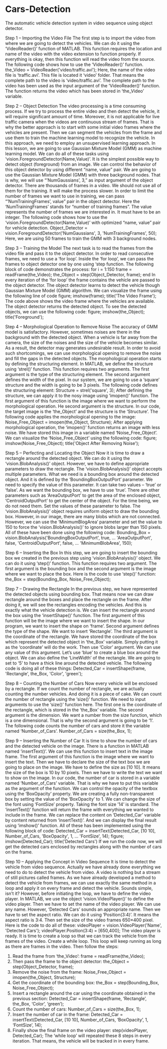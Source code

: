 # Cars-Detection
The automatic vehicle detection system in video sequence using object detector.

Step 1 – Importing the Video File
The first step is to import the video from where we are going to detect the vehicles. We can do it using the ‘VideoReader()’ function of MATLAB. This function requires the location and name of the video with the video extension to function properly. If everything is okay, then this function will read the video from the source. The following code shows how to use the ‘VideoReader()’ function.
the_Video = VideoReader('video/traffic.avi');
Here, the name of the video file is ‘traffic.avi’. This file is located it ‘video’ folder. That means the complete path to the video is ‘video/traffic.avi’. The complete path to the video has been used as the input argument of the ‘VideoReader()’ function. The function returns the video which has been stored in ‘the_Video’ variable.

Step 2 – Object Detection
The video processing is a time consuming process. If we try to process the entire video and then detect the vehicle, it will require significant amount of time. Moreover, it is not applicable for live traffic camera when the videos are continuous stream of frames. That is why the better approach is to start with some initial video frames where the vehicles are present. Then we can segment the vehicles from the frame and use them to train the machine learning model to recognize the vehicle. In this approach, we need to employ an unsupervised learning approach. In this lesson, we are going to use Gaussian Mixture Model (GMM) as machine learning model.
We can do all of these tasks using ‘vision.ForegroundDetector(Name,Value)’. It is the simplest possible way to detect object (foreground) from an image. We can control the behavior of this object detector by using different “name, value” pair. We are going to use the Gaussian Mixture Model (GMM) with three background nodes. That is why, we will use “’NumGaussians’, 3,” as input argument of the object detector.
There are thousands of frames in a video. We should not use all of them for the training. It will make the process slower. In order to limit the number of frames we want to use in training, we can pass “’NumTrainingFrames’, value” pair in the object detector. Here the ‘NumTrainingFrames’ stands for “number of training frames”. The value represents the number of frames we are interested in. It must have to be an integer. The following code shows how to use the ‘vision.ForegroundDetector(Name,Value)’ with optimized “name, value” pair for vehicle detection.
Object_Detector = vision.ForegroundDetector('NumGaussians', 3, 'NumTrainingFrames', 50);
Here, we are using 50 frames to train the GMM with 3 background nodes.

Step 3 – Training the Model
The next task is to read the frames from the video file and pass it to the object detector. In order to read consecutive frames, we need to use a ‘for loop’. Inside the ‘for loop’, we can pass the frames to object detector one by one using ‘step function. The following block of code demonstrates the process:
for i = 1:150
frame = readFrame(the_Video);
the_Object = step(Object_Detector, frame);
end
In every iteration of the ‘for loop’ the frame contains the vehicle are passed to the object detector. The object detector learns to detect the vehicle though Gaussian Mixture Model (GMM) algorithm. We can visualize the frame using the following line of code
figure; imshow(frame); title('The Video Frame');
The code above shows the video frame where the vehicles are available. The object detector returns the detected object. To see the detected objects, we can use the following code:
figure; imshow(the_Object); title('Foreground');

Step 4 – Morphological Operation to Remove Noise
The accuracy of GMM model is satisfactory. However, sometimes noises are there in the background with the detected object. When a vehicle is far away from the camera, the size of the noises and the size of the vehicle becomes similar. As a result, the detector may generates undesirable result. In order to avoid such shortcomings, we can use morphological opening to remove the noise and fill the gaps in the detected objects. The morphological operation starts by defining the structuring element.
In MATLAB, we define the structure using ‘strel()’ function. This function requires two arguments. The first argument is the type of the structuring element. The second argument defines the width of the pixel. In our system, we are going to use a ‘square’ structure and the width is going to be 3 pixels. The following code defines the structuring element:
Structure = strel('square', 3);
After defining the structure, we can apply it to the nosy image using ‘imopen()’ function. The first argument of this function is the image where we want to perform the morphological operation. He second argument is the structure. In our code, the target image is the ‘the_Object’ and the structure is the ‘Structure’. The following code applies the morphological opening to the image:
Noise_Free_Object = imopen(the_Object, Structure);
After applying morphological operation, the ‘imopen()’ function returns an image with less noise. We have stored this image in a variable named ‘Noise_Free_Object’. We can visualize the ‘Noise_Free_Object’ using the following code:
figure; imshow(Noise_Free_Object); title('Object After Removing Noise');

Step 5 – Perfecting and Locating the Object
Now it is time to draw a rectangle around the detected object. We can do it using the ‘vision.BlobAnalysis()’ object. However, we have to define appropriate parameters to draw the rectangle. The ‘vision.BlobAnalysis()’ object accepts multiple parameters. What we need is a bounding box around the detected object. And it is defined by the ‘BoundingBoxOutputPort’ parameter. We need to specify the value of this parameter. It can take two values – ‘true’ or ‘false’. As we want the bounding box, we have to use ‘true’. There are other parameters such as ‘AreaOutputPort’ to get the area of the enclosed object, ‘CentroidOutputPort’ to get the center of the object. For the time being, we do not need them. Set the values of these parameter to false. The ‘vision.BlobAnalysis()’ object requires uniform object to draw the bounding box. However, in our image, there are many blobs which are not connected. However, we can use the ‘MinimumBlogArea’ parameter and set the value to 150 to force the ‘vision.BlobAnalysis()’ to ignore blobs larger than 150 pixels. All of these have been done using the following code:
Bounding_Box = vision.BlobAnalysis('BoundingBoxOutputPort', true, ...
'AreaOutputPort', false, 'CentroidOutputPort', false, ...
'MinimumBlobArea', 150);

Step 6 – Inserting the Box
In this step, we are going to insert the bounding box we created in the previous step using ‘vision.BlobAnalysis()’ object. We can do it using ‘step()’ function. This function requires two argument. The first argument is the bounding box and the second argument is the image where we want to place the box. Here is the code to use ‘step()’ function:
the_Box = step(Bounding_Box, Noise_Free_Object);

Step 7 – Drawing the Rectangle
In the previous step, we have represented the detected objects using bounding box. That means now we can draw rectangle around the boxes and place the rectangle on the frame. After doing it, we will see the rectangles encoding the vehicles. And this is exactly what the vehicle detection is. We can insert the rectangle around the box using the ‘insertShape()’ function. The first argument of this function will be the image where we want to insert the shape. In our program, we want to insert the shape on ‘frame’. Second argument defines the type of the shape. We want to insert ‘Rectangle’. The third argument is the coordinate of the rectangle. We have stored the coordinate of the box which represent the detected object in ‘the_Box’ variable. Simply putting it as the ‘coordinate’ will do the work. Then use ‘Color’ argument. We can use any value of this argument. Let’s use ‘blue’ to create a blue box around the object. We can also define the ‘LineWidth’ of the rectangle. We are going to set to ‘5’ to have a thick line around the detected vehicle. The following code is doing all of these things:
Detected_Car = insertShape(frame, 'Rectangle', the_Box, 'Color', 'green');

Step 8 – Counting the Number of Cars
Now every vehicle will be enclosed by a rectangle. If we count the number of rectangle, we are actually counting the number vehicles. And doing it is a piece of cake. We can count the number of rectangle using the ‘size()’ function. We need to input arguments to use the ‘size()’ function here. The first one is the coordinate of the rectangle, which is stored in the ‘the_Box’ variable. The second argument is the dimension. We want a number from the size function, which is a one dimensional. That is why the second argument is going to be ‘1’. The following code counts the number of cars and store it the variable named ‘Number_of_Cars’.
Number_of_Cars = size(the_Box, 1);

Step 9 – Inserting the Number of Car
It is time to show the number of cars and the detected vehicle on the image. There is a function in MATLAB named ‘insertText()’. We can use this function to insert text in the image frame. The first argument of this function is the image where we want to insert the text. Then we have to declare the size of the text box we are going to place on the image. We have to define the size as [10 10]. It means the size of the box is 10 by 10 pixels. Then we have to write the text we want to show on the image. In our code, the number of car is stored in a variable named ‘Number_of_Cars’ variable. That is why we have to put this variable as the argument of the function. We can control the opacity of the textbox using the ‘BoxOpacity’ property. We are creating a fully non-transparent box by setting the value of the ‘BoxOpacity’ to 1. We can change the size of the font using ‘FontSize’ property. Taking the font size ’14’ is standard.
The ‘insertText()’ function will return the frame with everything we wanted to include in the frame. We can replace the content on ‘Detected_Car’ variable by content returned from ‘insertText()’. And we can display the final result using ‘imshow()’ function. All of these has been implemented using the following block of code:
Detected_Car = insertText(Detected_Car, [10 10], Number_of_Cars, 'BoxOpacity', 1, ...
'FontSize', 14);
figure; imshow(Detected_Car); title('Detected Cars')
If we run the code now, we will get the detected cars enclosed by rectangles along with the number of cars on the frame.

Step 10 – Applying the Concept in Video Sequence
It is time to detect the vehicle from video sequence. Actually we have already done everything we need to do to detect the vehicle from video. A video is nothing but a stream of still pictures called frames. As we have already developed a method to detect the vehicle from frames, we can use exactly the same method in a loop and apply it on every frame and detect the vehicle. Sounds simple, isn’t it?
However, before initiating the loop, we have to define the video player. In MATLAB, we use the object ‘vision.VideoPlayer()’ to define the video player. Then we have to set the name of the video player. We can use any name. However, ‘Detected Cars’ sounds an appropriate name. Then we have to set the aspect ratio. We can do it using ‘Position(3:4)’. It means the aspect ratio is 3:4. Then set the size of the video frames 650×400 pixel. Here is the code to do all of these:
videoPlayer = vision.VideoPlayer('Name', 'Detected Cars');
videoPlayer.Position(3:4) = [650,400];
The video player is ready. It is time to create a loop so that we can track the vehicle from the frames of the video. Create a while loop. This loop will keep running as long as there are frames in the video. Then follow the steps:
1. Read the frame from ‘the_Video’: frame = readFrame(the_Video);
2. Then pass the frame to the object detector: the_Object = step(Object_Detector, frame);
3. Remove the noise from the frame: Noise_Free_Object = imopen(the_Object, Structure);
4. Get the coordinate of the bounding box: the_Box = step(Bounding_Box, Noise_Free_Object);
5. Insert a rectangle around the car using the coordinate obtained in the previous section: Detected_Car = insertShape(frame, ‘Rectangle’, the_Box, ‘Color’, ‘green’);
6. Count the number of cars: Number_of_Cars = size(the_Box, 1);
7. Insert the number of car in the frame: Detected_Car = insertText(Detected_Car, [10 10], Number_of_Cars, ‘BoxOpacity’, 1, ‘FontSize’, 14);
8. Finally show the final frame on the video player: step(videoPlayer, Detected_Car);
The ‘while loop’ will repeated these 8 steps in every iteration. That means, the vehicle will be tracked in in every frame.
